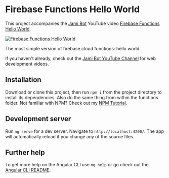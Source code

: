 # Firebase Functions Hello World

This project accompanies the [Jami Bot](https://jamibot.com) YouTube video [Firebase Functions Hello World](https://youtu.be/P_QbfVpcF9Q).

[![Firebase Functions Hello World](https://img.youtube.com/vi/P_QbfVpcF9Q/maxresdefault.jpg)](https://youtu.be/P_QbfVpcF9Q)

The most simple version of firebase cloud functions: hello world.

If you haven't already, check out the [Jami Bot YouTube Channel](https://youtube.com/c/JamiBot) for web development videos.

## Installation

Download or clone this project, then run `npm i` from the project directory to install its dependencies. Also do the same thing from within the functions folder. Not familiar with NPM? Check out my [NPM Tutorial](https://www.youtube.com/watch?v=mzs-N5hXGuQ).

## Development server

Run `ng serve` for a dev server. Navigate to `http://localhost:4200/`. The app will automatically reload if you change any of the source files.

## Further help

To get more help on the Angular CLI use `ng help` or go check out the [Angular CLI README](https://github.com/angular/angular-cli/blob/master/README.md).

